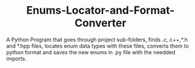 # <center> **Enums-Locator-and-Format-Converter** </center>
A Python Program that goes through project sub-folders, finds *.c,*.c++,*.h and *.hpp files, locates enum data types with these files, converts them to python format and saves the new enums in .py file with the needded imports.
